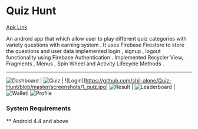 # Quiz Hunt

[Apk Link](https://drive.google.com/file/d/1kwYd0c_i3asTQ3bSmShP7Sja0tW3RWcv/view?usp=sharing)

An android app that which allow user to play different quiz
categories with variety questions with earning system .
It uses Firebase Firestore to store the questions and user
data
implemented login , signup , logout functionality using
Firebase Authentication .
Implemented Recycler View, Fragments , Menus , Spin Wheel
and Activity Lifecycle Methods .

---

![Dashboard](https://github.com/shil-alone/Quiz-Hunt/blob/master/screenshots/2_quiz.jpg) | ![Quiz](https://github.com/shil-alone/Quiz-Hunt/blob/master/screenshots/3_quiz.jpg) | ![Login](https://github.com/shil-alone/Quiz-Hunt/blob/master/screenshots/1_quiz.jpg|
![Result](https://github.com/shil-alone/Quiz-Hunt/blob/master/screenshots/4_quiz.jpg) | ![Leaderboard](https://github.com/shil-alone/Quiz-Hunt/blob/master/screenshots/5_quiz.jpg) | ![Wallet](https://github.com/shil-alone/Quiz-Hunt/blob/master/screenshots/6_quiz.jpg)|
![Profile](https://github.com/shil-alone/Quiz-Hunt/blob/master/screenshots/7_quiz.jpg)

### System Requirements
** Android 4.4 and above